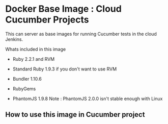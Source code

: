 # Docker Base Image : Cloud Cucumber Projects

This can server as base images for running Cucumber tests in the cloud Jenkins.

Whats included in this image

* Ruby 2.2.1 and RVM

* Standard Ruby 1.9.3 if you don't want to use RVM

* Bundler 1.10.6

* RubyGems

* PhantomJS 1.9.8
Note : PhantomJS 2.0.0 isn't stable enough with Linux


## How to use this image in Cucumber project


